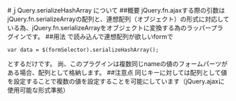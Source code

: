 #ｊQuery.serializeHashArray について
##概要
jQuery.fn.ajaxする際の引数は jQuery.fn.serializeArrayの配列と、連想配列（オブジェクト）の形式に対応している為、jQuery.fn.serializeArrayをオブジェクトに変換する為のラッパープラグインです。
##用法
    <script type="text/javascript" src="https://ajax.googleapis.com/ajax/libs/jquery/1.7/jquery.min.js"></script>
    <script type="text/javascript" src="./js/jquery.serializeHashArray.js"></script>
で読み込んで連想配列が欲しいformで

    var data = $(formSelector).serializeHashArray();
とするだけです。
尚、このプラグインは複数同じnameの値のフォームパーツがある場合、配列として格納します。
##注意点
同じキーに対しては配列として値を設定することで複数の値を設定することを可能にしています（jQuery.ajaxに使用可能な形式準拠）
